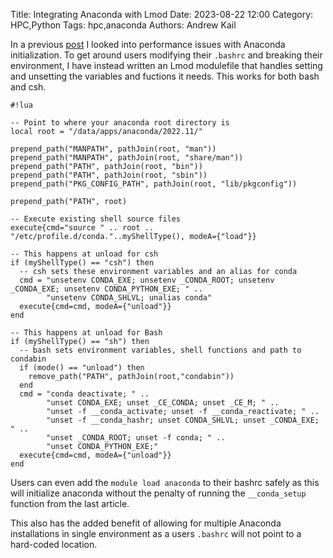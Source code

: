 Title: Integrating Anaconda with Lmod
Date: 2023-08-22 12:00
Category: HPC,Python
Tags: hpc,anaconda
Authors: Andrew Kail

In a previous [post]({filename}/2023/anaconda_init_performance.md) I looked into performance issues with Anaconda initialization.  To
get around users modifying their `.bashrc` and breaking their environment, 
I have instead written an Lmod modulefile that handles setting and unsetting the variables and
fuctions it needs.  This works for both bash and csh.

    #!lua

    -- Point to where your anaconda root directory is
    local root = "/data/apps/anaconda/2022.11/"

    prepend_path("MANPATH", pathJoin(root, "man"))
    prepend_path("MANPATH", pathJoin(root, "share/man"))
    prepend_path("PATH", pathJoin(root, "bin"))
    prepend_path("PATH", pathJoin(root, "sbin"))
    prepend_path("PKG_CONFIG_PATH", pathJoin(root, "lib/pkgconfig"))
    
    prepend_path("PATH", root)
    
    -- Execute existing shell source files
    execute{cmd="source " .. root .. "/etc/profile.d/conda."..myShellType(), modeA={"load"}}
    
    -- This happens at unload for csh
    if (myShellType() == "csh") then
      -- csh sets these environment variables and an alias for conda
      cmd = "unsetenv CONDA_EXE; unsetenv _CONDA_ROOT; unsetenv _CONDA_EXE; unsetenv CONDA_PYTHON_EXE; " ..
            "unsetenv CONDA_SHLVL; unalias conda"
      execute{cmd=cmd, modeA={"unload"}}
    end
    
    -- This happens at unload for Bash
    if (myShellType() == "sh") then
      -- bash sets environment variables, shell functions and path to condabin
      if (mode() == "unload") then
        remove_path("PATH", pathJoin(root,"condabin"))
      end
      cmd = "conda deactivate; " ..
            "unset CONDA_EXE; unset _CE_CONDA; unset _CE_M; " ..
            "unset -f __conda_activate; unset -f __conda_reactivate; " ..
            "unset -f __conda_hashr; unset CONDA_SHLVL; unset _CONDA_EXE; " ..
            "unset _CONDA_ROOT; unset -f conda; " ..
            "unset CONDA_PYTHON_EXE;"
      execute{cmd=cmd, modeA={"unload"}}
    end

Users can even add the `module load anaconda` to their bashrc safely as this will initialize
anaconda without the penalty of running the `__conda_setup` function from the last article.

This also has the added benefit of allowing for multiple Anaconda installations in single environment
as a users `.bashrc` will not point to a hard-coded location.
